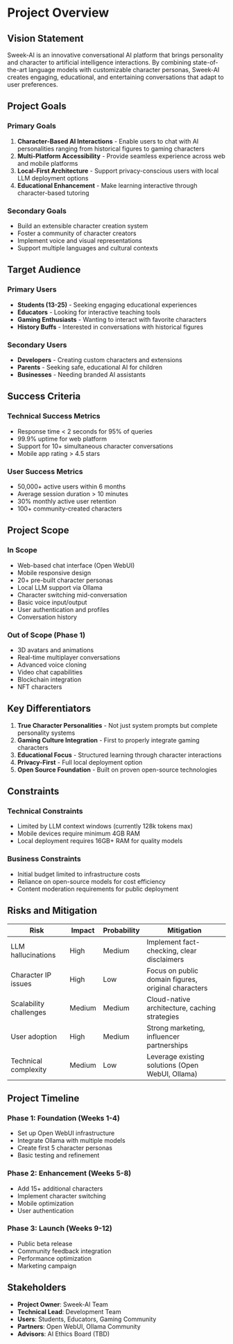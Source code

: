 # Project Overview

## Vision Statement

Sweek-AI is an innovative conversational AI platform that brings personality and character to artificial intelligence interactions. By combining state-of-the-art language models with customizable character personas, Sweek-AI creates engaging, educational, and entertaining conversations that adapt to user preferences.

## Project Goals

### Primary Goals
1. **Character-Based AI Interactions** - Enable users to chat with AI personalities ranging from historical figures to gaming characters
2. **Multi-Platform Accessibility** - Provide seamless experience across web and mobile platforms
3. **Local-First Architecture** - Support privacy-conscious users with local LLM deployment options
4. **Educational Enhancement** - Make learning interactive through character-based tutoring

### Secondary Goals
- Build an extensible character creation system
- Foster a community of character creators
- Implement voice and visual representations
- Support multiple languages and cultural contexts

## Target Audience

### Primary Users
- **Students (13-25)** - Seeking engaging educational experiences
- **Educators** - Looking for interactive teaching tools
- **Gaming Enthusiasts** - Wanting to interact with favorite characters
- **History Buffs** - Interested in conversations with historical figures

### Secondary Users
- **Developers** - Creating custom characters and extensions
- **Parents** - Seeking safe, educational AI for children
- **Businesses** - Needing branded AI assistants

## Success Criteria

### Technical Success Metrics
- Response time < 2 seconds for 95% of queries
- 99.9% uptime for web platform
- Support for 10+ simultaneous character conversations
- Mobile app rating > 4.5 stars

### User Success Metrics
- 50,000+ active users within 6 months
- Average session duration > 10 minutes
- 30% monthly active user retention
- 100+ community-created characters

## Project Scope

### In Scope
- Web-based chat interface (Open WebUI)
- Mobile responsive design
- 20+ pre-built character personas
- Local LLM support via Ollama
- Character switching mid-conversation
- Basic voice input/output
- User authentication and profiles
- Conversation history

### Out of Scope (Phase 1)
- 3D avatars and animations
- Real-time multiplayer conversations
- Advanced voice cloning
- Video chat capabilities
- Blockchain integration
- NFT characters

## Key Differentiators

1. **True Character Personalities** - Not just system prompts but complete personality systems
2. **Gaming Culture Integration** - First to properly integrate gaming characters
3. **Educational Focus** - Structured learning through character interactions
4. **Privacy-First** - Full local deployment option
5. **Open Source Foundation** - Built on proven open-source technologies

## Constraints

### Technical Constraints
- Limited by LLM context windows (currently 128k tokens max)
- Mobile devices require minimum 4GB RAM
- Local deployment requires 16GB+ RAM for quality models

### Business Constraints
- Initial budget limited to infrastructure costs
- Reliance on open-source models for cost efficiency
- Content moderation requirements for public deployment

## Risks and Mitigation

| Risk | Impact | Probability | Mitigation |
|------|--------|-------------|------------|
| LLM hallucinations | High | Medium | Implement fact-checking, clear disclaimers |
| Character IP issues | High | Low | Focus on public domain figures, original characters |
| Scalability challenges | Medium | Medium | Cloud-native architecture, caching strategies |
| User adoption | High | Medium | Strong marketing, influencer partnerships |
| Technical complexity | Medium | Low | Leverage existing solutions (Open WebUI, Ollama) |

## Project Timeline

### Phase 1: Foundation (Weeks 1-4)
- Set up Open WebUI infrastructure
- Integrate Ollama with multiple models
- Create first 5 character personas
- Basic testing and refinement

### Phase 2: Enhancement (Weeks 5-8)
- Add 15+ additional characters
- Implement character switching
- Mobile optimization
- User authentication

### Phase 3: Launch (Weeks 9-12)
- Public beta release
- Community feedback integration
- Performance optimization
- Marketing campaign

## Stakeholders

- **Project Owner**: Sweek-AI Team
- **Technical Lead**: Development Team
- **Users**: Students, Educators, Gaming Community
- **Partners**: Open WebUI, Ollama Community
- **Advisors**: AI Ethics Board (TBD)